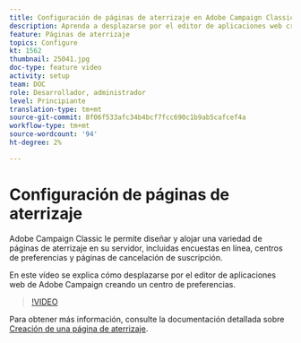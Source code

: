 ```yaml
---
title: Configuración de páginas de aterrizaje en Adobe Campaign Classic
description: Aprenda a desplazarse por el editor de aplicaciones web creando un centro de preferencias.
feature: Páginas de aterrizaje
topics: Configure
kt: 1562
thumbnail: 25041.jpg
doc-type: feature video
activity: setup
team: DOC
role: Desarrollador, administrador
level: Principiante
translation-type: tm+mt
source-git-commit: 8f06f533afc34b4bcf7fcc690c1b9ab5cafcef4a
workflow-type: tm+mt
source-wordcount: '94'
ht-degree: 2%

---
```



# Configuración de páginas de aterrizaje

Adobe Campaign Classic le permite diseñar y alojar una variedad de páginas de aterrizaje en su servidor, incluidas encuestas en línea, centros de preferencias y páginas de cancelación de suscripción.

En este vídeo se explica cómo desplazarse por el editor de aplicaciones web de Adobe Campaign creando un centro de preferencias.

>[!VIDEO](https://video.tv.adobe.com/v/25041?quality=12)

Para obtener más información, consulte la documentación detallada sobre [Creación de una página de aterrizaje](https://docs.adobe.com/content/help/en/campaign-classic/using/designing-content/editing-html-content/creating-a-landing-page.html).
